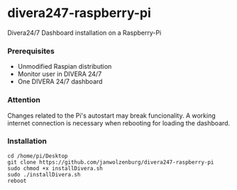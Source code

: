 # divera247-raspberry-pi
Divera24/7 Dashboard installation on a Raspberry-Pi

### Prerequisites
- Unmodified Raspian distribution
- Monitor user in DIVERA 24/7
- One DIVERA 24/7 dashboard

### Attention
Changes related to the Pi's autostart may break funcionality. A working internet connection is necessary when rebooting for loading the dashboard.


### Installation
```
cd /home/pi/Desktop
git clone https://github.com/janwolzenburg/divera247-raspberry-pi
sudo chmod +x installDivera.sh
sudo ./installDivera.sh
reboot
```


